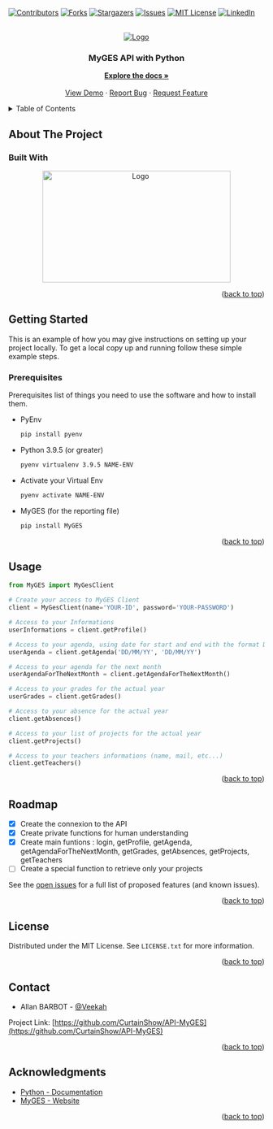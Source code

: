 <!-- PROJECT SHIELDS -->
<!--
*** I'm using markdown "reference style" links for readability.
*** Reference links are enclosed in brackets [ ] instead of parentheses ( ).
*** See the bottom of this document for the declaration of the reference variables
*** for contributors-url, forks-url, etc. This is an optional, concise syntax you may use.
*** https://www.markdownguide.org/basic-syntax/#reference-style-links
-->
[![Contributors][contributors-shield]][contributors-url]
[![Forks][forks-shield]][forks-url]
[![Stargazers][stars-shield]][stars-url]
[![Issues][issues-shield]][issues-url]
[![MIT License][license-shield]][license-url]
[![LinkedIn][linkedin-shield]][linkedin-url]



<!-- PROJECT LOGO -->
<br />
<div align="center">
  <a href="https://github.com/CurtainShow/API-MyGES">
    <img src="https://media.cdnandroid.com/item_images/1201622/imagen-myges-0ori.jpg" alt="Logo">
  </a>

<h3 align="center"> MyGES API with Python </h3>

  <p align="center">
    <a href="https://github.com/CurtainShow/API-MyGES"><strong>Explore the docs »</strong></a>
    <br />
    <br />
    <a href="https://github.com/CurtainShow/API-MyGES">View Demo</a>
    ·
    <a href="https://github.com/CurtainShow/API-MyGES/issues">Report Bug</a>
    ·
    <a href="https://github.com/CurtainShow/API-MyGES/issues">Request Feature</a>
  </p>
</div>



<!-- TABLE OF CONTENTS -->
<details>
  <summary>Table of Contents</summary>
  <ol>
    <li>
      <a href="#about-the-project">About The Project</a>
      <ul>
        <li><a href="#built-with">Built With</a></li>
      </ul>
    </li>
    <li>
      <a href="#getting-started">Getting Started</a>
      <ul>
        <li><a href="#prerequisites">Prerequisites</a></li>
      </ul>
    </li>
    <li><a href="#usage">Usage</a></li>
    <li><a href="#roadmap">Roadmap</a></li>
    <li><a href="#license">License</a></li>
    <li><a href="#contact">Contact</a></li>
    <li><a href="#acknowledgments">Acknowledgments</a></li>
  </ol>
</details>



<!-- ABOUT THE PROJECT -->
## About The Project

### Built With
<div align="center">
  <img src="https://logos-world.net/wp-content/uploads/2021/10/Python-Emblem.png" alt="Logo" width="370" height="220" >
</div>


<p align="right">(<a href="#about-the-project">back to top</a>)</p>


<!-- GETTING STARTED -->
## Getting Started

This is an example of how you may give instructions on setting up your project locally.
To get a local copy up and running follow these simple example steps.

### Prerequisites

Prerequisites list of things you need to use the software and how to install them.

* PyEnv
  ```sh
  pip install pyenv
  ```

* Python 3.9.5 (or greater)
  ```sh
  pyenv virtualenv 3.9.5 NAME-ENV
  ```

* Activate your Virtual Env
  ```sh
  pyenv activate NAME-ENV
  ```
  
* MyGES (for the reporting file)
  ```sh
  pip install MyGES
  ```
  <p align="right">(<a href="#about-the-project">back to top</a>)</p>

<!-- USAGE EXAMPLES -->
## Usage

  ```python
  from MyGES import MyGesClient

  # Create your access to MyGES Client
  client = MyGesClient(name='YOUR-ID', password='YOUR-PASSWORD')

  # Access to your Informations
  userInformations = client.getProfile()

  # Access to your agenda, using date for start and end with the format DD/MM/YY
  userAgenda = client.getAgenda('DD/MM/YY', 'DD/MM/YY')

  # Access to your agenda for the next month
  userAgendaForTheNextMonth = client.getAgendaForTheNextMonth()

  # Access to your grades for the actual year
  userGrades = client.getGrades()

  # Access to your absence for the actual year
  client.getAbsences()

  # Access to your list of projects for the actual year
  client.getProjects()

  # Access to your teachers informations (name, mail, etc...)
  client.getTeachers()
  
  
  ```

<p align="right">(<a href="#about-the-project">back to top</a>)</p>



<!-- ROADMAP -->
## Roadmap

- [x] Create the connexion to the API
- [x] Create private functions for human understanding
- [x] Create main funtions : login, getProfile, getAgenda, getAgendaForTheNextMonth, getGrades, getAbsences, getProjects, getTeachers
- [ ] Create a special function to retrieve only your projects 

See the [open issues](https://github.com/CurtainShow/API-MyGES/issues) for a full list of proposed features (and known issues).

<p align="right">(<a href="#about-the-project">back to top</a>)</p>

<!-- LICENSE -->
## License

Distributed under the MIT License. See `LICENSE.txt` for more information.

<p align="right">(<a href="#about-the-project">back to top</a>)</p>



<!-- CONTACT -->
## Contact

- Allan BARBOT - [@Veekah](https://github.com/CurtainShow)

Project Link: [https://github.com/CurtainShow/API-MyGES](https://github.com/CurtainShow/API-MyGES)

<p align="right">(<a href="#about-the-project">back to top</a>)</p>


<!-- ACKNOWLEDGMENTS -->
## Acknowledgments

* [Python - Documentation](https://devdocs.io/python~3.11/)
* [MyGES - Website](https://www.myges.fr/#/)

<p align="right">(<a href="#about-the-project">back to top</a>)</p>



<!-- MARKDOWN LINKS & IMAGES -->
<!-- https://www.markdownguide.org/basic-syntax/#reference-style-links -->
[contributors-shield]: https://img.shields.io/github/contributors/CurtainShow/API-MyGES.svg?style=for-the-badge
[contributors-url]: https://github.com/CurtainShow/API-MyGES/graphs/contributors
[forks-shield]: https://img.shields.io/github/forks/CurtainShow/API-MyGES.svg?style=for-the-badge
[forks-url]: https://github.com/CurtainShow/API-MyGES/network/members
[stars-shield]: https://img.shields.io/github/stars/CurtainShow/API-MyGES.svg?style=for-the-badge
[stars-url]: https://github.com/CurtainShow/API-MyGES/stargazers
[issues-shield]: https://img.shields.io/github/issues/CurtainShow/API-MyGES.svg?style=for-the-badge
[issues-url]: https://github.com/CurtainShow/API-MyGES/issues
[license-shield]: https://img.shields.io/github/license/CurtainShow/API-MyGES.svg?style=for-the-badge
[license-url]: https://mit-license.org/
[linkedin-shield]: https://img.shields.io/badge/-LinkedIn-black.svg?style=for-the-badge&logo=linkedin&colorB=555
[linkedin-url]: https://www.linkedin.com/in/allan-barbot-57a0a2164/
[product-screenshot]: images/screenshot.png
[Next.js]: https://img.shields.io/badge/next.js-000000?style=for-the-badge&logo=nextdotjs&logoColor=white
[Next-url]: https://nextjs.org/
[React.js]: https://img.shields.io/badge/React-20232A?style=for-the-badge&logo=react&logoColor=61DAFB
[React-url]: https://reactjs.org/
[Vue.js]: https://img.shields.io/badge/Vue.js-35495E?style=for-the-badge&logo=vuedotjs&logoColor=4FC08D
[Vue-url]: https://vuejs.org/
[Angular.io]: https://img.shields.io/badge/Angular-DD0031?style=for-the-badge&logo=angular&logoColor=white
[Angular-url]: https://angular.io/
[Svelte.dev]: https://img.shields.io/badge/Svelte-4A4A55?style=for-the-badge&logo=svelte&logoColor=FF3E00
[Svelte-url]: https://svelte.dev/
[Laravel.com]: https://img.shields.io/badge/Laravel-FF2D20?style=for-the-badge&logo=laravel&logoColor=white
[Laravel-url]: https://laravel.com
[Bootstrap.com]: https://img.shields.io/badge/Bootstrap-563D7C?style=for-the-badge&logo=bootstrap&logoColor=white
[Bootstrap-url]: https://getbootstrap.com
[JQuery.com]: https://img.shields.io/badge/jQuery-0769AD?style=for-the-badge&logo=jquery&logoColor=white
[JQuery-url]: https://jquery.com 
